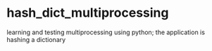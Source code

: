 # hash_dict_multiprocessing
learning and testing multiprocessing using python; the application is hashing a dictionary
